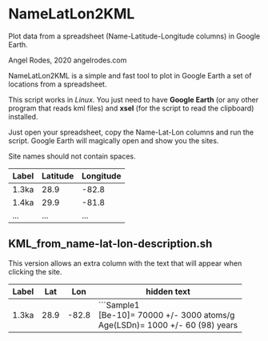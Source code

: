 # NameLatLon2KML
Plot data from a spreadsheet (Name-Latitude-Longitude columns) in Google Earth.

Angel Rodes, 2020
angelrodes.com

NameLatLon2KML is a simple and fast tool to plot in Google Earth a set of locations from a spreadsheet.

This script works in *Linux*. You just need to have **Google Earth** (or any other program that reads kml files) and **xsel** (for the script to read the clipboard) installed.

Just open your spreadsheet, copy the Name-Lat-Lon columns and run the script. Google Earth will magically open and show you the sites.

Site names should not contain spaces.

Label  | Latitude | Longitude
------------- | -------------  | -------------  
 1.3ka |	28.9 |	-82.8 
  1.4ka |	29.9 |	-81.8 
  ... | ... | ...

## KML_from_name-lat-lon-description.sh

This version allows an extra column with the text that will appear when clicking the site.

Label  | Lat | Lon | hidden text
------------- | -------------  | -------------  | -------------
 1.3ka |	28.9 |	-82.8 |	```Sample1  <br /> [Be-10]= 70000 +/- 3000 atoms/g <br /> Age(LSDn)= 1000 +/- 60 (98) years
```



